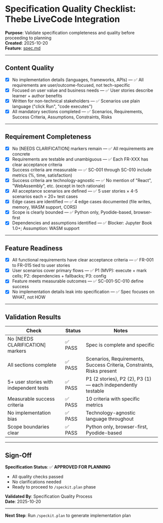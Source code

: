 # Specification Quality Checklist: Thebe LiveCode Integration

**Purpose**: Validate specification completeness and quality before proceeding to planning  
**Created**: 2025-10-20  
**Feature**: [spec.md](../spec.md)

---

## Content Quality

- [x] No implementation details (languages, frameworks, APIs) — ✅ All requirements are user/outcome-focused, not tech-specific
- [x] Focused on user value and business needs — ✅ User stories describe learner + author benefits
- [x] Written for non-technical stakeholders — ✅ Scenarios use plain language ("click Run", "code executes")
- [x] All mandatory sections completed — ✅ Scenarios, Requirements, Success Criteria, Assumptions, Constraints, Risks

---

## Requirement Completeness

- [x] No [NEEDS CLARIFICATION] markers remain — ✅ All requirements are concrete
- [x] Requirements are testable and unambiguous — ✅ Each FR-XXX has clear acceptance criteria
- [x] Success criteria are measurable — ✅ SC-001 through SC-010 include metrics (%, time, satisfaction)
- [x] Success criteria are technology-agnostic — ✅ No mention of "React", "WebAssembly", etc. (except in tech rationale)
- [x] All acceptance scenarios are defined — ✅ 5 user stories × 4-5 scenarios each = 20+ test cases
- [x] Edge cases are identified — ✅ 4 edge cases documented (file writes, memory, WASM support, CORS)
- [x] Scope is clearly bounded — ✅ Python only, Pyodide-based, browser-first
- [x] Dependencies and assumptions identified — ✅ Blocker: Jupyter Book 1.0+; Assumption: WASM support

---

## Feature Readiness

- [x] All functional requirements have clear acceptance criteria — ✅ FR-001 to FR-015 tied to user stories
- [x] User scenarios cover primary flows — ✅ P1 (MVP): execute + mark cells; P2: dependencies + fallbacks; P3: config
- [x] Feature meets measurable outcomes — ✅ SC-001-SC-010 define success
- [x] No implementation details leak into specification — ✅ Spec focuses on WHAT, not HOW

---

## Validation Results

| Check | Status | Notes |
|-------|--------|-------|
| No [NEEDS CLARIFICATION] markers | ✅ PASS | Spec is complete and specific |
| All sections complete | ✅ PASS | Scenarios, Requirements, Success Criteria, Constraints, Risks present |
| 5+ user stories with independent tests | ✅ PASS | P1 (2 stories), P2 (2), P3 (1) — each independently testable |
| Measurable success criteria | ✅ PASS | 10 criteria with specific metrics |
| No implementation bias | ✅ PASS | Technology-agnostic language throughout |
| Scope boundaries clear | ✅ PASS | Python only, browser-first, Pyodide-based |

---

## Sign-Off

**Specification Status**: ✅ **APPROVED FOR PLANNING**

- All quality checks passed
- No clarifications needed
- Ready to proceed to `/speckit.plan` phase

**Validated By**: Specification Quality Process  
**Date**: 2025-10-20

---

**Next Step**: Run `/speckit.plan` to generate implementation plan

